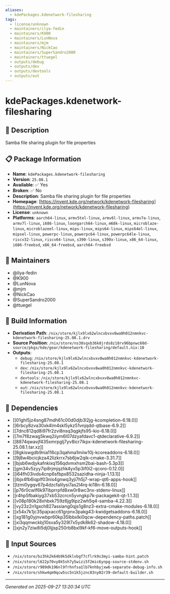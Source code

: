 ```yaml
---
aliases:
  - kdePackages.kdenetwork-filesharing
tags:
  - license/unknown
  - maintainers/ilya-fedin
  - maintainers/K900
  - maintainers/LunNova
  - maintainers/mjm
  - maintainers/NickCao
  - maintainers/SuperSandro2000
  - maintainers/ttuegel
  - outputs/debug
  - outputs/dev
  - outputs/devtools
  - outputs/out
---
```


# kdePackages.kdenetwork-filesharing

## 📝 Description

Samba file sharing plugin for file properties

## 📋 Package Information

- **Name**: `kdePackages.kdenetwork-filesharing`
- **Version**: `25.08.1`
- **Available**: ✅ Yes
- **Broken**: ✅ No
- **Description**: Samba file sharing plugin for file properties
- **Homepage**: [https://invent.kde.org/network/kdenetwork-filesharing](https://invent.kde.org/network/kdenetwork-filesharing)
- **License**: `unknown`
- **Platforms**: `aarch64-linux`, `armv5tel-linux`, `armv6l-linux`, `armv7a-linux`, `armv7l-linux`, `i686-linux`, `loongarch64-linux`, `m68k-linux`, `microblaze-linux`, `microblazeel-linux`, `mips-linux`, `mips64-linux`, `mips64el-linux`, `mipsel-linux`, `powerpc-linux`, `powerpc64-linux`, `powerpc64le-linux`, `riscv32-linux`, `riscv64-linux`, `s390-linux`, `s390x-linux`, `x86_64-linux`, `i686-freebsd`, `x86_64-freebsd`, `aarch64-freebsd`
## 👥 Maintainers

- @ilya-fedin
- @K900
- @LunNova
- @mjm
- @NickCao
- @SuperSandro2000
- @ttuegel


## 🔧 Build Information

- **Derivation Path**: `/nix/store/kjlx9lx62wlncxbvxv8wa0h012nmnkvc-kdenetwork-filesharing-25.08.1.drv`
- **Source Position**: `/nix/store/ns30sqxb36k8jrds8z18rv96bpnwc60d-source/pkgs/kde/gear/kdenetwork-filesharing/default.nix:10`
- **Outputs**:
  - `debug`:  `/nix/store/kjlx9lx62wlncxbvxv8wa0h012nmnkvc-kdenetwork-filesharing-25.08.1`
  - `dev`:  `/nix/store/kjlx9lx62wlncxbvxv8wa0h012nmnkvc-kdenetwork-filesharing-25.08.1`
  - `devtools`:  `/nix/store/kjlx9lx62wlncxbvxv8wa0h012nmnkvc-kdenetwork-filesharing-25.08.1`
  - `out`:  `/nix/store/kjlx9lx62wlncxbvxv8wa0h012nmnkvc-kdenetwork-filesharing-25.08.1`

## 🔗 Dependencies

- [[01ghl5jz4sng87mdh61c00d0djb3l2jg-kcompletion-6.18.0]]
- [[6rbcy8zva30xk4lm4skl5ykz51vnjqdd-qtbase-6.9.2]]
- [[7dnc812qd8i97fr2zvi8nsq3qgkjfs95-kio-6.18.0]]
- [[7m7f8zwag5kwq2iiym6l07dzyafdavc1-qtdeclarative-6.9.2]]
- [[8874qwavjf435xmrpglj7yv8icr7ikpx-kdenetwork-filesharing-25.08.1.tar.xz]]
- [[8gkiswgdb9nia116cp3qahma1miiw10j-kcoreaddons-6.18.0]]
- [[9j8w4bcicjkza42lizkrrx7sb6jw2qik-cmake-3.31.7]]
- [[bjsb6wdjykafnkixq156qdvmxhsm2bai-bash-5.3p3]]
- [[gm34v5zyy7ip8rjmjqzhk4yx5p3if0i2-qcoro-0.12.0]]
- [[i64fh03ivds4cnp6sfbpx8532sazidha-ninja-1.13.1]]
- [[ibjx4fb6iqplf03nis4gnwq3yji7h5j7-wrap-qt6-apps-hook]]
- [[lzmi0ygqv67p4dzcfalilysi7as2l4rq-ki18n-6.18.0]]
- [[p76r0cwlf6k97ibprrpfd8xw0r8wc3nx-stdenv-linux]]
- [[r4hp5fbakiyg37xb53zcrcn5yvngkp7k-packagekit-qt-1.1.3]]
- [[v08p180k28xhbxk759z6jg9ipz2wh5q4-samba-4.22.3]]
- [[vy23z2n1gxch827assiang0qjs1g8nz3-extra-cmake-modules-6.18.0]]
- [[x54x7k1jc35pajxacc61grpnx3pakg43-kwidgetsaddons-6.18.0]]
- [[xg181g0yjnvwbpr60kp35lbbxlki0qcw-dependency-paths.patch]]
- [[xi3qqmwckbj10sva5y329l7x5ydk8k62-shadow-4.18.0]]
- [[xjn2y7ziw8i5dj0ljjsp250rb8bxl9kf-kf6-move-outputs-hook]]

## 📁 Input Sources

- `/nix/store/bz3hk2k64b9k5dklvbgf7cflrk9s3myi-samba-hint.patch`
- `/nix/store/l622p70vy8k5sh7y5wizi5f2mic6ynpg-source-stdenv.sh`
- `/nix/store/r989dk196nl9frhnfsa1lb7knhbyjxw6-separate-debug-info.sh`
- `/nix/store/shkw4qm9qcw5sc5n1k5jznc83ny02r39-default-builder.sh`

---
*Generated on 2025-09-27 13:20:34 UTC*

